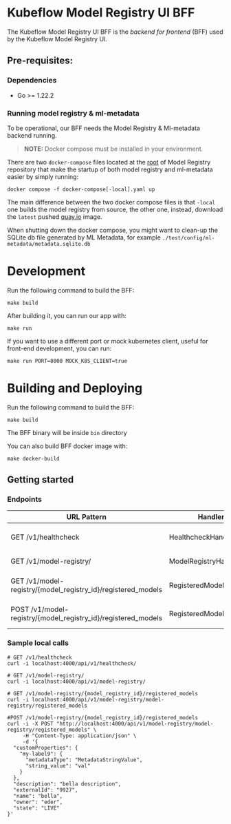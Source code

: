 # Kubeflow Model Registry UI BFF
The Kubeflow Model Registry UI BFF is the _backend for frontend_ (BFF) used by the Kubeflow Model Registry UI.

## Pre-requisites:

### Dependencies 
- Go >= 1.22.2

### Running model registry & ml-metadata
To be operational, our BFF needs the Model Registry & Ml-metadata backend running. 

> **NOTE:** Docker compose must be installed in your environment.

There are two `docker-compose` files located at the [root](https://github.com/kubeflow/model-registry) of Model Registry repository that make the startup of both model registry and ml-metadata easier by simply running:

```shell
docker compose -f docker-compose[-local].yaml up
```

The main difference between the two docker compose files is that `-local` one builds the model registry from source, the other one, instead, download the `latest` pushed [quay.io](https://quay.io/repository/opendatahub/model-registry?tab=tags) image.

When shutting down the docker compose, you might want to clean-up the SQLite db file generated by ML Metadata, for example `./test/config/ml-metadata/metadata.sqlite.db`

# Development

Run the following command to build the BFF:
```shell
make build
```
After building it, you can run our app with:
```shell
make run
```
If you want to use a different port or mock kubernetes client, useful for front-end development, you can run:
```shell
make run PORT=8000 MOCK_K8S_CLIENT=true
```

# Building and Deploying

Run the following command to build the BFF:
```shell
make build
```
The BFF binary will be inside `bin` directory

You can also build BFF docker image with:
```shell
make docker-build
```


## Getting started

### Endpoints

| URL Pattern                                                   | Handler                 | Action                                       |
|---------------------------------------------------------------|-------------------------|----------------------------------------------|
| GET /v1/healthcheck                                           | HealthcheckHandler      | Show application information.                |
| GET /v1/model-registry/                                       | ModelRegistryHandler    | Get all model registries,                    |
| GET /v1/model-registry/{model_registry_id}/registered_models  | RegisteredModelsHandler | Gets a list of all RegisteredModel entities. |
| POST /v1/model-registry/{model_registry_id}/registered_models | RegisteredModelsHandler | Create a RegisteredModel entity.             |

### Sample local calls
```
# GET /v1/healthcheck
curl -i localhost:4000/api/v1/healthcheck/
```
```
# GET /v1/model-registry/ 
curl -i localhost:4000/api/v1/model-registry/
```
```
# GET /v1/model-registry/{model_registry_id}/registered_models
curl -i localhost:4000/api/v1/model-registry/model-registry/registered_models
```
```
#POST /v1/model-registry/{model_registry_id}/registered_models
curl -i -X POST "http://localhost:4000/api/v1/model-registry/model-registry/registered_models" \
     -H "Content-Type: application/json" \
     -d '{
  "customProperties": {
    "my-label9": {
      "metadataType": "MetadataStringValue",
      "string_value": "val"
    }
  },
  "description": "bella description",
  "externalId": "9927",
  "name": "bella",
  "owner": "eder",
  "state": "LIVE"
}'
```
